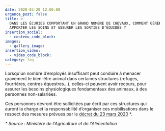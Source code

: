 ```yaml
---
date: 2020-03-20 12:00:00
urgence_post: false
title: >-
  DANS LES ÉCURIES COMPORTANT UN GRAND NOMBRE DE CHEVAUX, COMMENT GÉRER,
  APPORTER LES SOINS ET ASSURER LES SORTIES D’ÉQUIDÉS ?
insertion_social:
  - contenu_code_block:
images:
  - gallery_image:
insertion_video:
  - video_code_block:
category: faq
---
```


Lorsqu'un nombre d’employ&eacute;s insuffisant peut conduire &agrave; menacer gravement le bien-&ecirc;tre animal dans certaines structures (refuges, fourri&egrave;res, centres &eacute;questres…), celles-ci peuvent avoir recours, pour assurer les besoins physiologiques fondamentaux des animaux, &agrave; des personnes non-salari&eacute;es.&nbsp;

Ces personnes devront &ecirc;tre sollicit&eacute;es par &eacute;crit par ces structures qui auront la charge et la responsabilit&eacute; d’organiser ces mobilisations dans le respect des mesures pr&eacute;vues par le [d&eacute;cret du 23 mars 2020](https://www.legifrance.gouv.fr/affichTexte.do?cidTexte=JORFTEXT000041746694&amp;categorieLien=id) \*.&nbsp;

*\* Source : Minist&egrave;re de l'Agriculture et de l'Alimentation*